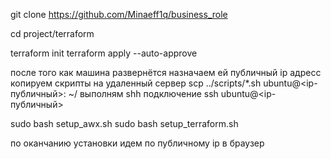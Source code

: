 git clone https://github.com/Minaeff1q/business_role

cd project/terraform

terraform init
terraform apply --auto-approve

после того как машина развернётся назначаем ей публичный ip адресс
копируем скрипты на удаленный сервер
scp ../scripts/*.sh ubuntu@<ip-публичный>: ~/
выполням shh подключение
ssh ubuntu@<ip-публичный>

sudo bash setup_awx.sh
sudo bash setup_terraform.sh

по оканчанию установки идем по публичному ip в браузер

